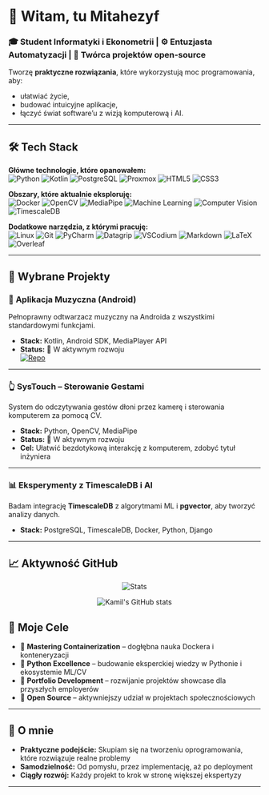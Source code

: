 

# 👋 Witam, tu Mitahezyf  

### 🎓 Student Informatyki i Ekonometrii | ⚙️ Entuzjasta Automatyzacji | 🚀 Twórca projektów open-source  

Tworzę **praktyczne rozwiązania**, które wykorzystują moc programowania, aby:  
- ułatwiać życie,
- budować intuicyjne aplikacje,  
- łączyć świat software’u z wizją komputerową i AI.  

---


## 🛠️ Tech Stack  

**Główne technologie, które opanowałem:**  
![Python](https://img.shields.io/badge/Python-3776AB?style=for-the-badge&logo=python&logoColor=white)
![Kotlin](https://img.shields.io/badge/Kotlin-0095D5?style=for-the-badge&logo=kotlin&logoColor=white)
![PostgreSQL](https://img.shields.io/badge/PostgreSQL-316192?style=for-the-badge&logo=postgresql&logoColor=white)
![Proxmox](https://img.shields.io/badge/Proxmox-E57000?style=for-the-badge&logo=proxmox&logoColor=white)
![HTML5](https://img.shields.io/badge/HTML5-E34F26?style=for-the-badge&logo=html5&logoColor=white)
![CSS3](https://img.shields.io/badge/CSS3-1572B6?style=for-the-badge&logo=css&logoColor=white)


**Obszary, które aktualnie eksploruję:**  
![Docker](https://img.shields.io/badge/Docker-2496ED?style=for-the-badge&logo=docker&logoColor=white)
![OpenCV](https://img.shields.io/badge/OpenCV-5C3EE8?style=for-the-badge&logo=opencv&logoColor=white)
![MediaPipe](https://img.shields.io/badge/MediaPipe-FF0000?style=for-the-badge&logo=google&logoColor=white)
![Machine Learning](https://img.shields.io/badge/Machine%20Learning-00A98F?style=for-the-badge&logo=academia&logoColor=white)
![Computer Vision](https://img.shields.io/badge/Computer%20Vision-6E0DD0?style=for-the-badge&logo=eyeq&logoColor=white)
![TimescaleDB](https://img.shields.io/badge/TimescaleDB-FDB515?style=for-the-badge&logo=timescale&logoColor=black)  

**Dodatkowe narzędzia, z którymi pracuję:**  
![Linux](https://img.shields.io/badge/Linux-FCC624?style=for-the-badge&logo=linux&logoColor=black)
![Git](https://img.shields.io/badge/Git-F05032?style=for-the-badge&logo=git&logoColor=white)
![PyCharm](https://img.shields.io/badge/PyCharm-000000?style=for-the-badge&logo=pycharm&logoColor=white)
![Datagrip](https://img.shields.io/badge/DataGrip-000000?style=for-the-badge&logo=datagrip&logoColor=white)
![VSCodium](https://img.shields.io/badge/VSCodium-2F80ED?style=for-the-badge&logo=vscodium&logoColor=white)
![Markdown](https://img.shields.io/badge/Markdown-000000?style=for-the-badge&logo=markdown&logoColor=white)
![LaTeX](https://img.shields.io/badge/LaTeX-008080?style=for-the-badge&logo=latex&logoColor=white)
![Overleaf](https://img.shields.io/badge/Overleaf-47A141?style=for-the-badge&logo=overleaf&logoColor=white) 
 

---

## 📂 Wybrane Projekty  

### 🎵 **Aplikacja Muzyczna (Android)**  
Pełnoprawny odtwarzacz muzyczny na Androida z wszystkimi standardowymi funkcjami.  
- **Stack:** Kotlin, Android SDK, MediaPlayer API  
- **Status:** 🚀 W aktywnym rozwoju  
  [![Repo](https://img.shields.io/badge/Repo-181717?style=for-the-badge&logo=github)](https://github.com/mitahezyf/MusicPlayer)
 

---

### 👆 **SysTouch – Sterowanie Gestami**  
System do odczytywania gestów dłoni przez kamerę i sterowania komputerem za pomocą CV.  
- **Stack:** Python, OpenCV, MediaPipe  
- **Status:** 🚀 W aktywnym rozwoju  
- **Cel:** Ułatwić bezdotykową interakcję z komputerem, zdobyć tytuł inżyniera  

---

### 📊 **Eksperymenty z TimescaleDB i AI**  
Badam integrację **TimescaleDB** z algorytmami ML i **pgvector**, aby tworzyć analizy danych.  
- **Stack:** PostgreSQL, TimescaleDB, Docker, Python, Django  


---
## 📈 Aktywność GitHub  
<div align="center"> 

![Stats](https://github-readme-stats.vercel.app/api?username=mitahezyf&show_icons=true&theme=great-gatsby)



![Kamil's GitHub stats](https://github-readme-streak-stats.herokuapp.com/?user=mitahezyf&theme=great-gatsby)  
</div>


## 🎯 Moje Cele  

- 🔭 **Mastering Containerization** – dogłębna nauka Dockera i konteneryzacji  
- 🌱 **Python Excellence** – budowanie eksperckiej wiedzy w Pythonie i ekosystemie ML/CV  
- 🚀 **Portfolio Development** – rozwijanie projektów showcase dla przyszłych employerów  
- 🤝 **Open Source** – aktywniejszy udział w projektach społecznościowych  

---

## 🌟 O mnie  

- **Praktyczne podejście:** Skupiam się na tworzeniu oprogramowania, które rozwiązuje realne problemy  
- **Samodzielność:** Od pomysłu, przez implementację, aż po deployment  
- **Ciągły rozwój:** Każdy projekt to krok w stronę większej ekspertyzy  

--- 

 
